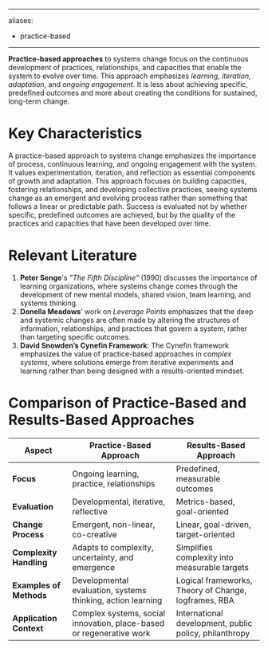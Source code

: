______________________________________________________________________

aliases:

- practice-based

______________________________________________________________________

**Practice-based approaches** to systems change focus on the continuous development of practices, relationships, and capacities that enable the system to evolve over time. This approach emphasizes *learning, iteration, adaptation*, and *ongoing engagement*. It is less about achieving specific, predefined outcomes and more about creating the conditions for sustained, long-term change.

# Key Characteristics

A practice-based approach to systems change emphasizes the importance of process, continuous learning, and ongoing engagement with the system. It values experimentation, iteration, and reflection as essential components of growth and adaptation. This approach focuses on building capacities, fostering relationships, and developing collective practices, seeing systems change as an emergent and evolving process rather than something that follows a linear or predictable path. Success is evaluated not by whether specific, predefined outcomes are achieved, but by the quality of the practices and capacities that have been developed over time.

# Relevant Literature

1. **Peter Senge**'s *"The Fifth Discipline"* (1990) discusses the importance of learning organizations, where systems change comes through the development of new mental models, shared vision, team learning, and systems thinking.
1. **Donella Meadows**’ work on *Leverage Points* emphasizes that the deep and systemic changes are often made by altering the structures of information, relationships, and practices that govern a system, rather than targeting specific outcomes.
1. **David Snowden’s Cynefin Framework**: The Cynefin framework emphasizes the value of practice-based approaches in *complex systems*, where solutions emerge from iterative experiments and learning rather than being designed with a results-oriented mindset.

# Comparison of Practice-Based and Results-Based Approaches

| Aspect                  | **Practice-Based Approach**                                          | **Results-Based Approach**                             |
| ----------------------- | -------------------------------------------------------------------- | ------------------------------------------------------ |
| **Focus**               | Ongoing learning, practice, relationships                            | Predefined, measurable outcomes                        |
| **Evaluation**          | Developmental, iterative, reflective                                 | Metrics-based, goal-oriented                           |
| **Change Process**      | Emergent, non-linear, co-creative                                    | Linear, goal-driven, target-oriented                   |
| **Complexity Handling** | Adapts to complexity, uncertainty, and emergence                     | Simplifies complexity into measurable targets          |
| **Examples of Methods** | Developmental evaluation, systems thinking, action learning          | Logical frameworks, Theory of Change, logframes, RBA   |
| **Application Context** | Complex systems, social innovation, place-based or regenerative work | International development, public policy, philanthropy |
